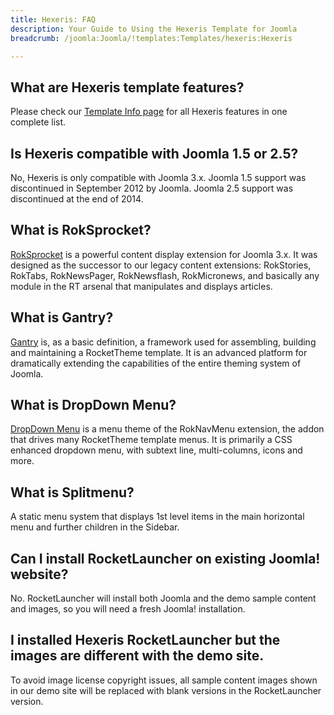 ```yaml
---
title: Hexeris: FAQ
description: Your Guide to Using the Hexeris Template for Joomla
breadcrumb: /joomla:Joomla/!templates:Templates/hexeris:Hexeris

---
```


What are Hexeris template features?
-----
Please check our [Template Info page][features] for all Hexeris features in one complete list.

Is Hexeris compatible with Joomla 1.5 or 2.5?
-----
No, Hexeris is only compatible with Joomla 3.x. Joomla 1.5 support was discontinued in September 2012 by Joomla. Joomla 2.5 support was discontinued at the end of 2014. 

What is RokSprocket?
-----
[RokSprocket][roksprocket] is a powerful content display extension for Joomla 3.x. It was designed as the successor to our legacy content extensions: RokStories, RokTabs, RokNewsPager, RokNewsflash, RokMicronews, and basically any module in the RT arsenal that manipulates and displays articles.

What is Gantry?
-----
[Gantry][gantry] is, as a basic definition, a framework used for assembling, building and maintaining a RocketTheme template. It is an advanced platform for dramatically extending the capabilities of the entire theming system of Joomla.

What is DropDown Menu?
-----
[DropDown Menu][dropdown] is a menu theme of the RokNavMenu extension, the addon that drives many RocketTheme template menus. It is primarily a CSS enhanced dropdown menu, with subtext line, multi-columns, icons and more.

What is Splitmenu?
-----
A static menu system that displays 1st level items in the main horizontal menu and further children in the Sidebar.

Can I install RocketLauncher on existing Joomla! website?
-----
No. RocketLauncher will install both Joomla and the demo sample content and images, so you will need a fresh Joomla! installation.

I installed Hexeris RocketLauncher but the images are different with the demo site.
-----
To avoid image license copyright issues, all sample content images shown in our demo site will be replaced with blank versions in the RocketLauncher version.

[gantry]: http://gantry.org/
[features]: http://demo.rockettheme.com/joomla-templates/hexeris/features
[font]: http://www.fontsquirrel.com/fonts/ubuntu
[forum]: http://www.rockettheme.com/forum/joomla-template-hexeris
[roksprocket]: http://www.rockettheme.com/joomla/extensions/roksprocket
[dropdown]: http://demo.rockettheme.com/joomla-templates/hexeris/features/menu-options
[splitmenu]: http://demo.rockettheme.com/joomla-templates/hexeris/features/menu-options
[extensions]: http://demo.rockettheme.com/joomla-templates/hexeris/features/extensions